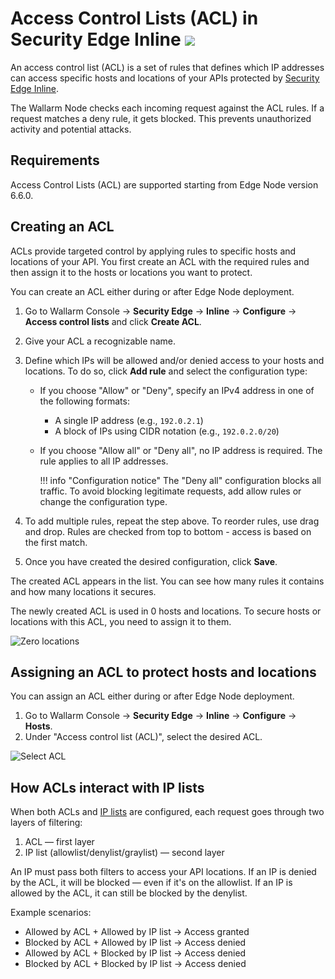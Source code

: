 # Access Control Lists (ACL) in Security Edge Inline <a href="../../../../about-wallarm/subscription-plans/#security-edge-paid-plan"><img src="../../../../images/security-edge-tag.svg" style="border: none;"></a>

An access control list (ACL) is a set of rules that defines which IP addresses can access specific hosts and locations of your APIs protected by [Security Edge Inline](/overview.md).

The Wallarm Node checks each incoming request against the ACL rules. If a request matches a deny rule, it gets blocked. This prevents unauthorized activity and potential attacks.

## Requirements

Access Control Lists (ACL) are supported starting from Edge Node version 6.6.0.

## Creating an ACL

ACLs provide targeted control by applying rules to specific hosts and locations of your API. You first create an ACL with the required rules and then assign it to the hosts or locations you want to protect.

You can create an ACL either during or after Edge Node deployment.

1. Go to Wallarm Console → **Security Edge** → **Inline** → **Configure** → **Access control lists** and click **Create ACL**.
1. Give your ACL a recognizable name.
1. Define which IPs will be allowed and/or denied access to your hosts and locations. To do so, click **Add rule** and select the configuration type:
    
    * If you choose "Allow" or "Deny", specify an IPv4 address in one of the following formats:
    
        * A single IP address (e.g., `192.0.2.1`)
        * A block of IPs using CIDR notation (e.g., `192.0.2.0/20`)  
        
    * If you choose "Allow all" or "Deny all", no IP address is required. The rule applies to all IP addresses.

        !!! info "Configuration notice"
            The "Deny all" configuration blocks all traffic. To avoid blocking legitimate requests, add allow rules or change the configuration type.

1. To add multiple rules, repeat the step above. To reorder rules, use drag and drop. Rules are checked from top to bottom - access is based on the first match.
1. Once you have created the desired configuration, click **Save**.

The created ACL appears in the list. You can see how many rules it contains and how many locations it secures. 

The newly created ACL is used in 0 hosts and locations. To secure hosts or locations with this ACL, you need to assign it to them.

![Zero locations](../../../images/configuration-guides/acl-zero-locations.png)

## Assigning an ACL to protect hosts and locations

You can assign an ACL either during or after Edge Node deployment.

1. Go to Wallarm Console → **Security Edge** → **Inline** → **Configure** → **Hosts**.
2. Under "Access control list (ACL)", select the desired ACL.

![Select ACL](../../../images/configuration-guides/select-acl.png)

## How ACLs interact with IP lists

When both ACLs and [IP lists](../../../user-guides/ip-lists/overview.md) are configured, each request goes through two layers of filtering:

1. ACL — first layer
2. IP list (allowlist/denylist/graylist) — second layer

An IP must pass both filters to access your API locations. If an IP is denied by the ACL, it will be blocked — even if it's on the allowlist. If an IP is allowed by the ACL, it can still be blocked by the denylist.

Example scenarios:

* Allowed by ACL + Allowed by IP list → Access granted
* Blocked by ACL + Allowed by IP list → Access denied
* Allowed by ACL + Blocked by IP list → Access denied
* Blocked by ACL + Blocked by IP list → Access denied
